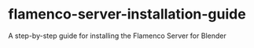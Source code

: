 # flamenco-server-installation-guide
A step-by-step guide for installing the Flamenco Server for Blender
